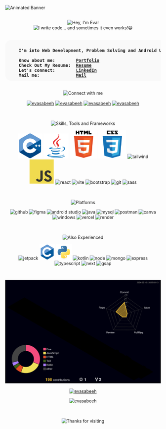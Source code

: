 ![Animated Banner](https://github.com/user-attachments/assets/f1b140a6-c1bc-4171-a05a-b33bb7fd8549)

<br> 

<div align="center">
    <img loading="lazy" src="https://readme-typing-svg.demolab.com?font=Fira+Code&weight=700&size=40&duration=1500&pause=500&color=EB008B&center=true&vCenter=true&repeat=false&width=395&height=50&lines=Hey%2C+I'm++Eva!" alt="Hey, I'm Eva!" />
</div>

<div align="center">
    <img loading="lazy" src="https://readme-typing-svg.demolab.com?font=Fira+Code&weight=700&size=17&duration=1500&pause=1500&color=00C9A7&center=true&vCenter=true&multiline=false&width=600&height=50&lines=I+write+code...+and+sometimes+it+even+works!+%F0%9F%98%81" alt="I write code... and sometimes it even works!😁" />
</div>

<br>

<pre>
<div style="padding: 10px; border-radius: 20px; background-color: #f9f9f9; display: inline-block;">
    <b>I'm into Web Development, Problem Solving and Android UI Development.</b><br>
    <b>Know about me:        <a href="https://evasabeeh.github.io/" target="_blank" rel="noopener noreferrer">Portfolio</a></b>
    <b>Check Out My Resume:  <a href="https://drive.google.com/file/d/1bl4uwfV8MdEZQ8FeSAEiLNzOOcW1i6xC/view?usp=drive_link" target="_blank" rel="noopener noreferrer">Resume</a></b>
    <b>Let's connect:        <a href="https://www.linkedin.com/in/eva-sabeeh/" target="_blank" rel="noopener noreferrer">LinkedIn</a></b> 
    <b>Mail me:              <a href="mailto:evasabeeh@gmail.com" target="_blank" rel="noopener noreferrer">Mail</a></b>
</div>
</pre>

<br>

<div align="center">
    <img loading="lazy" src="https://readme-typing-svg.demolab.com?font=Fira+Code&weight=500&size=20&duration=1&pause=1&color=00C9A7&center=true&vCenter=true&repeat=false&width=500&height=50&lines=Connect+with+me" alt="Connect with me" />
</div>

<p align="center">
<a href="https://www.hackerrank.com/evasabeeh" target="blank"><img align="center" src="https://img.shields.io/badge/-Hackerrank-2EC866?style=for-the-badge&logo=HackerRank&logoColor=white" alt="evasabeeh" /></a>
<a href="https://www.leetcode.com/evasabeeh" target="blank"><img align="center" src="https://img.shields.io/badge/LeetCode-000000?style=for-the-badge&logo=LeetCode&logoColor=#d16c06" alt="evasabeeh" /></a>
<a href="https://www.geeksforgeeks.org/user/evas190401/" target="blank"><img align="center" src="https://img.shields.io/badge/GeeksforGeeks-gray?style=for-the-badge&logo=geeksforgeeks&logoColor=35914c" alt="evasabeeh"/></a>
<a href="https://codeforces.com/profile/eva_sabeeh" target="blank"><img align="center" src="https://img.shields.io/badge/Codeforces-445f9d?style=for-the-badge&logo=Codeforces&logoColor=white" alt="evasabeeh" /></a>
</p>
<br>
<br>
<div align="center">
    <img loading="lazy" src="https://readme-typing-svg.demolab.com?font=Fira+Code&weight=500&size=20&duration=1&pause=1&color=00C9A7&center=true&vCenter=true&repeat=false&width=500&height=50&lines=Skills%2C+Tools+and+Frameworks" alt="Skills, Tools and Frameworks" />
</div>

<p align="center">
<img src="https://raw.githubusercontent.com/devicons/devicon/master/icons/cplusplus/cplusplus-original.svg" alt="cplusplus" width="80" height="80"/> 
<img src="https://raw.githubusercontent.com/devicons/devicon/master/icons/java/java-original.svg" alt="java" width="80" height="80"/>
<img src="https://raw.githubusercontent.com/devicons/devicon/master/icons/html5/html5-original-wordmark.svg" alt="html5" width="90" height="90"/> 
<img src="https://raw.githubusercontent.com/devicons/devicon/master/icons/css3/css3-original-wordmark.svg" alt="css3" width="90" height="90"/>
<img src="https://icon.icepanel.io/Technology/svg/Tailwind-CSS.svg" alt="tailwind" width="80" height="80"/> 
<img src="https://raw.githubusercontent.com/devicons/devicon/master/icons/javascript/javascript-original.svg" alt="javascript" width="80" height="80"/>
<img src="https://upload.wikimedia.org/wikipedia/commons/thumb/a/a7/React-icon.svg/768px-React-icon.svg.png" alt="react" width="80" height="80"/>
<img src="https://icon.icepanel.io/Technology/svg/Vite.js.svg" alt="vite" width="80" height="80"/> 
<img src="https://upload.wikimedia.org/wikipedia/commons/thumb/b/b2/Bootstrap_logo.svg/768px-Bootstrap_logo.svg.png?20210507000024" alt="bootstrap" width="80" height="80"/>
<img src="https://www.vectorlogo.zone/logos/git-scm/git-scm-icon.svg" alt="git" width="80" height="80"/>
<img src="https://upload.wikimedia.org/wikipedia/commons/thumb/9/96/Sass_Logo_Color.svg/2560px-Sass_Logo_Color.svg.png" alt="sass" width="80" height="80"/>
</p>
<br>
<br>
<div align="center">
    <img loading="lazy" src="https://readme-typing-svg.demolab.com?font=Fira+Code&weight=500&size=20&duration=1&pause=1&color=00C9A7&center=true&vCenter=true&repeat=false&width=500&height=50&lines=Platforms" alt="Platforms" />
</div>

<p align="center">
<img src="https://uxwing.com/wp-content/themes/uxwing/download/brands-and-social-media/github-white-icon.png" alt="github" width="80" height="80"/>
<img src="https://www.vectorlogo.zone/logos/figma/figma-icon.svg" alt="figma" width="80" height="80"/> 
<img src="https://uxwing.com/wp-content/themes/uxwing/download/brands-and-social-media/android-studio-icon.png" alt="android studio" width="80" height="80"/> 
<img src="https://uxwing.com/wp-content/themes/uxwing/download/brands-and-social-media/visual-studio-code-icon.png" alt="java" width="80" height="80"/> 
<img src="https://pngimg.com/uploads/mysql/mysql_PNG23.png" alt="mysql" width="80" height="80"/> 
<img src="https://uxwing.com/wp-content/themes/uxwing/download/brands-and-social-media/postman-icon.png" alt="postman" width="80" height="80"/> 
<img src="https://uxwing.com/wp-content/themes/uxwing/download/brands-and-social-media/canva-icon.png" alt="canva" width="80" height="80"/>
<img src="https://upload.wikimedia.org/wikipedia/commons/thumb/0/0a/Unofficial_Windows_logo_variant_-_2002%E2%80%932012_%28Multicolored%29.svg/255px-Unofficial_Windows_logo_variant_-_2002%E2%80%932012_%28Multicolored%29.svg.png" alt="windows" width="80" height="80"/> 
<img src="https://cdn.brandfetch.io/idBNXhKpAC/w/400/h/400/theme/dark/icon.png?c=1bxid64Mup7aczewSAYMX&t=1737134111218" alt="vercel" width="80" height="80"/> 
<img src="https://cdn.sanity.io/images/34ent8ly/production/ec37a3660704e1fa2b4246c9a01ab34e145194ad-824x824.png" alt="render" width="80" height="80"/> 
</p>
<br>
<br>
<div align="center">
    <img loading="lazy" src="https://readme-typing-svg.demolab.com?font=Fira+Code&weight=500&size=20&duration=1&pause=1&color=00C9A7&center=true&vCenter=true&repeat=false&width=500&height=50&lines=Also+Experienced" alt="Also Experienced" />
</div>

<p align="center">
<img src="https://developers.google.com/static/focus/images/jetpack-comp.png" alt="jetpack" width="50" height="50"/> 
<img src="https://raw.githubusercontent.com/devicons/devicon/master/icons/c/c-original.svg" alt="c" width="50" height="50"/> 
<img src="https://raw.githubusercontent.com/devicons/devicon/master/icons/python/python-original.svg" alt="python" width="50" height="50"/> 
<img src="https://www.vectorlogo.zone/logos/kotlinlang/kotlinlang-icon.svg" alt="kotlin" width="50" height="50"/> 
<img src="https://static-00.iconduck.com/assets.00/node-js-icon-1817x2048-g8tzf91e.png" alt="node" width="50" height="50"/>
<img src="https://cdn.iconscout.com/icon/free/png-256/free-mongodb-logo-icon-download-in-svg-png-gif-file-formats--wordmark-programming-langugae-freebies-pack-logos-icons-1175140.png?f=webp" alt="mongo" width="50" height="50"/>
<img src="https://w7.pngwing.com/pngs/925/447/png-transparent-express-js-node-js-javascript-mongodb-node-js-text-trademark-logo-thumbnail.png" alt="express" width="50" height="50"/> 
<img src="https://upload.wikimedia.org/wikipedia/commons/thumb/4/4c/Typescript_logo_2020.svg/2048px-Typescript_logo_2020.svg.png" alt="typescript" width="50" height="50"/>
<img src="https://img.icons8.com/fluent-systems-filled/512/FFFFFF/nextjs.png" alt="next" width="60" height="60"/>
<img src="https://img1.daumcdn.net/thumb/R1280x0/?scode=mtistory2&fname=https%3A%2F%2Fblog.kakaocdn.net%2Fdn%2FedQkFg%2Fbtq66jMy5hK%2FUK280mtnLW2LX4kDKtrGr0%2Fimg.png" alt="gsap" width="60" height="60"/>
</p>
<br>

![](./profile-3d-contrib/profile-night-rainbow.svg)

<p align="center"> 
    <a href="https://github.com/ryo-ma/github-profile-trophy">
        <img src="https://github-profile-trophy.vercel.app/?username=evasabeeh&theme=algolia" alt="evasabeeh" />
    </a> 
</p>

<p align="center">
<img src="https://github-readme-stats.vercel.app/api?username=evasabeeh&include_all_commits=true&count_private=true&show_icons=true&line_height=20&title_color=2B5BBD&icon_color=1124BB&text_color=A1A1A1&bg_color=0,000000,130F40" alt="evasabeeh" width="48%"/>
</p>

<br>
<br>

<!--img align="center" src="/github-metrics.svg" alt="Metrics" width="100%"-->

<div align="center">
    <img loading="lazy" src="https://readme-typing-svg.demolab.com?font=Anton&weight=700&size=18&duration=2500&pause=1000&color=00C9A7&center=true&vCenter=true&width=210&height=20&lines=Thanks+for+visiting!" alt="Thanks for visiting" />
</div>
